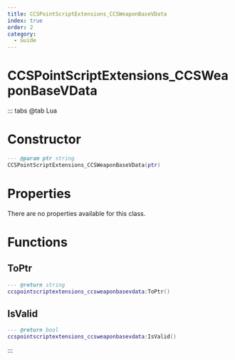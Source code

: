 ```yaml
---
title: CCSPointScriptExtensions_CCSWeaponBaseVData
index: true
order: 2
category:
  - Guide
---
```


# CCSPointScriptExtensions_CCSWeaponBaseVData

::: tabs
@tab Lua
# Constructor
```lua
--- @param ptr string
CCSPointScriptExtensions_CCSWeaponBaseVData(ptr)
```
# Properties
There are no properties available for this class.
# Functions
## ToPtr
```lua
--- @return string
ccspointscriptextensions_ccsweaponbasevdata:ToPtr()
```
## IsValid
```lua
--- @return bool
ccspointscriptextensions_ccsweaponbasevdata:IsValid()
```

:::